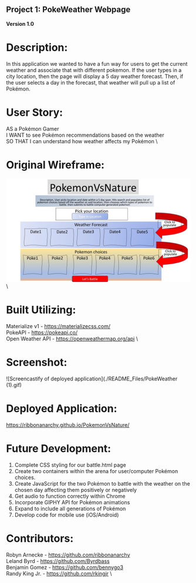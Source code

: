 ## Project 1: PokeWeather Webpage

**Version 1.0**

# Description:

In this application we wanted to have a fun way for users to get the current weather and associate that with different pokemon. If the user types in a city location, then the page will display a 5 day weather forecast. Then, if the user selects a day in the forecast, that weather will pull up a list of Pokémon.

# User Story:

AS a Pokémon Gamer \
I WANT to see Pokémon recommendations based on the weather \
SO THAT I can understand how weather affects my Pokémon \

# Original Wireframe:

![Slide 1 containing index.html layout](./README_Files/pokemonvsnaturewireframe1.pptx.jpg) \

# Built Utilizing:

Materialize v1 - <https://materializecss.com/> \
PokeAPI - <https://pokeapi.co/> \
Open Weather API - <https://openweathermap.org/api> \

# Screenshot:

![Screencastify of deployed application](./README_Files/PokeWeather (1).gif)

# Deployed Application:

https://ribbonanarchy.github.io/PokemonVsNature/

# Future Development:

1. Complete CSS styling for our battle.html page
2. Create two containers within the arena for user/computer Pokémon choices.
3. Create JavaScript for the two Pokémon to battle with the weather on the chosen day affecting them positively or negatively
4. Get audio to function correctly within Chrome
5. Incorporate GIPHY API for Pokémon animations
6. Expand to include all generations of Pokémon
7. Develop code for mobile use (iOS/Android)


# Contributors:

Robyn Arnecke - <https://github.com/ribbonanarchy> \
Leland Byrd - <https://github.com/Byrdbass> \
Benjamin Gomez - <https://github.com/bennygo3> \
Randy King Jr. - <https://github.com/rkingjr> \
